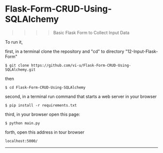 # Flask-Form-CRUD-Using-SQLAlchemy
>>>>    Basic Flask Form to Collect Input Data

To run it,

first, in a terminal clone the repository and "cd" to directory "12-Input-Flask-Form"

    $ git clone https://github.com/vi-u/Flask-Form-CRUD-Using-SQLAlchemy.git   

then

    $ cd Flask-Form-CRUD-Using-SQLAlchemy

second, in a terminal run command that starts a web server in your browser

    $ pip install -r requirements.txt

third, in your browser open this page:

    $ python main.py

forth, open this address in tour browser

    localhost:5000/


****

